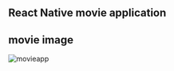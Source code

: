 ## React Native movie application
## movie image
![movieapp](https://github.com/Bright11/react-native-movie-api/assets/34070274/0e495ec6-f20b-4254-90aa-53f8d1f8bf73)
